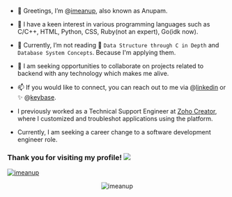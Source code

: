 - 👋 Greetings, I’m @[imeanup](https://github.com/imeanup), also known as Anupam.
- 👀 I have a keen interest in various programming languages such as C/C++, HTML, Python, CSS, Ruby(not an expert), Go(idk now).
    
- 🌱 Currently, I’m not reading 📖 `Data Structure through C in Depth` and `Database System Concepts`. Because I'm applying them.
- 💞️ I am seeking opportunities to collaborate on projects related to backend with any technology which makes me alive. 
- 📫 If you would like to connect, you can reach out to me via @[linkedin](https://www.linkedin.com/in/anupam-6a2529247/) or :sparkles: @[keybase](https://keybase.io/imeanup). 
- I previously worked as a Technical Support Engineer at [Zoho Creator](https://help.zoho.com/portal/en/community/user/4002441383850), where I customized and troubleshot applications using the platform. 
- Currently, I am seeking a career change to a software development engineer role. 


### Thank you for visiting my profile! ![](https://komarev.com/ghpvc/?username=imeanup&color=green)


<p align="left"> <a href="https://github.com/ryo-ma/github-profile-trophy"><img src="https://github-profile-trophy.vercel.app/?username=imeanup" alt="imeanup" /></a> </p>


<p style="text-align:center;"><img src="https://github-readme-stats.vercel.app/api/top-langs?username=imeanup&show_icons=true&locale=en&layout=compact" alt="imeanup" ></p>
<!---
- I use a variety of devices such as an :iphone:1️⃣2️⃣,  MacBook Pro Ⓜ️2️⃣ 💻, AirPods Pro2️⃣  🎧, MX Master 3S, and Magic Keyboard.
imeanup/imeanup is a ✨ special ✨ repository because its `README.md` (this file) appears on your GitHub profile.
You can click the Preview link to take a look at your changes.
[![trophy](https://github-profile-trophy.vercel.app/?username=imeanup&theme=onedark)](https://github.com/ryo-ma/github-profile-trophy)
--->
